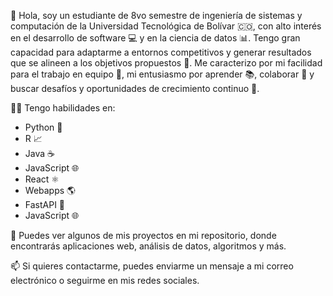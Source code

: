 👋 Hola, soy un estudiante de 8vo semestre de ingeniería de sistemas y computación de la Universidad Tecnológica de Bolívar 🇨🇴, con alto interés en el desarrollo de software 💻 y en la ciencia de datos 📊. Tengo gran capacidad para adaptarme a entornos competitivos y generar resultados que se alineen a los objetivos propuestos 🎯. Me caracterizo por mi facilidad para el trabajo en equipo 🤝, mi entusiasmo por aprender 📚, colaborar 🙌 y buscar desafíos y oportunidades de crecimiento continuo 🚀.

👩‍💻 Tengo habilidades en:

- Python 🐍
- R 📈
- Java ☕
- JavaScript 🌐
- React ⚛️
- Webapps 🌎
- FastAPI 🚀
- JavaScript 🌐

👀 Puedes ver algunos de mis proyectos en mi repositorio, donde encontrarás aplicaciones web, análisis de datos, algoritmos y más.

📫 Si quieres contactarme, puedes enviarme un mensaje a mi correo electrónico o seguirme en mis redes sociales.
